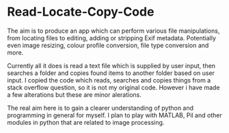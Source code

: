 # Read-Locate-Copy-Code

The aim is to produce an app which can perform various file manipulations, 
from locating files to editing, adding or stripping Exif metadata. Potentially
even image resizing, colour profile conversion, file type conversion and more.

Currently all it does is read a text file which is supplied by user input, 
then searches a folder and copies found items to another folder based on user 
input. I copied the code which reads, searches and copies things from a 
stack overflow question, so it is not my original code. However i have made a 
few alterations but these are minor alerations.

The real aim here is to gain a clearer understanding of python and programming
in general for myself. I plan to play with MATLAB, Pil and other modules in python
that are related to image processing.
